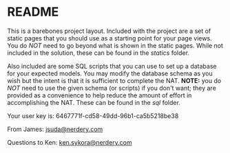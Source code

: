 README
======

This is a barebones project layout. Included with the project are a set
of static pages that you should use as a starting point for your page
views.  You do *NOT* need to go beyond what is shown in the static pages.
While not included in the solution, these can be found in the *statics*
folder.

Also included are some SQL scripts that you can use to set up a database
for your expected models. You may modify the database schema as you wish
but the intent is that it is sufficient to complete the NAT. **NOTE:** you
do *NOT* need to use the given schema (or scripts) if you don't want;
they are provided as a convenience to help reduce the amount of effort
in accomplishing the NAT.  These can be found in the *sql* folder.

Your user key is: 6467771f-cd58-49dd-96b1-ca5b5218be38

From James: jsuda@nerdery.com

Questions to Ken:  ken.sykora@nerdery.com